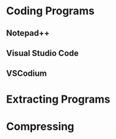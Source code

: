 # Coding Programs

## Notepad++
## Visual Studio Code
## VSCodium

# Extracting Programs

# Compressing